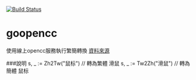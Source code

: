 [![Build Status](https://travis-ci.org/sakilu/goopencc.svg?branch=master)](https://travis-ci.org/sakilu/goopencc)

goopencc
========
使用線上opencc服務執行繁簡轉換 [資料來源](http://opencc.byvoid.com/convert)

###說明
    s, _ := Zh2Tw("鼠标") // 轉為繁體 滑鼠
    s, _ := Tw2Zh("滑鼠") // 轉為簡體 鼠标
